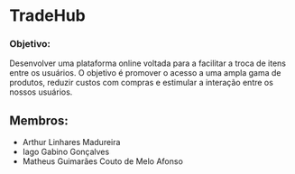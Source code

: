 # TradeHub

### Objetivo: 
Desenvolver uma plataforma online voltada para a facilitar a troca de itens entre os usuários. O objetivo é promover o acesso a uma ampla gama de produtos, reduzir custos com compras e estimular a interação entre os nossos usuários.


## Membros:
- Arthur Linhares Madureira
- Iago Gabino Gonçalves
- Matheus Guimarães Couto de Melo Afonso
